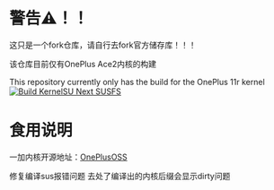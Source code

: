 # 警告⚠！！
这只是一个fork仓库，请自行去fork官方储存库！！！

该仓库目前仅有OnePlus Ace2内核的构建

This repository currently only has the build for the OnePlus 11r kernel
[![Build KernelSU Next SUSFS](https://github.com/TanakaLun/Action-KernelSU-Next/actions/workflows/Build-KernelSU-Next-SUSFS.yml/badge.svg)](https://github.com/TanakaLun/Action-KernelSU-Next/actions/workflows/Build-KernelSU-Next-SUSFS.yml)

# 食用说明
一加内核开源地址：[OnePlusOSS](https://github.com/OnePlusOSS/kernel_manifest)

修复编译sus报错问题
去处了编译出的内核后缀会显示dirty问题

